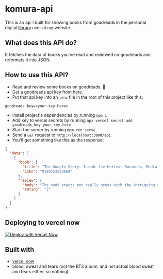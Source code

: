 # komura-api

This is an api I built for showing books from goodreads in the personal digital [library](https://arpit.tk/komura) over at my website. 

## What does this API do?

It fetches the data of books you've read and reviewed on goodreads and reformats it into JSON.

## How to use this API?

- Read and review some books on goodreads. 🤷
- Get a goodreads api key from [here](https://www.goodreads.com/api/keys).
- Put that api key into an `.env` file in the root of this project like this:

```
goodreads_key=<your-key-here>
```

- Install project's dependencies by running `npm i`
- Add key to vercel secrets by running `npx vercel secret add goodreads_key your_key_here`
- Start the server by running `npm run serve`
- Send a `GET` request to `http://localhost:3000/api`
- You'll get something like this as the response:

```json
{
  "data": [
    {
      "book": {
        "title": "The Google Story: Inside the Hottest Business, Media, and Technology Success of Our Time",
        "isbn": "9780553383669"
      },
      "review": {
        "body": "The book starts out really great with the intriguing story of the utter genius that the google founders possessed and the kind of hard work they did through which they turned a wild thought to the money making machine that google today has become.Google’s keen focus for innovation and the brilliant business acumen of the founders fascinated me a lot. The chapter on how google hired a chef via a competition to help make healthy food for google employees was the one that I enjoyed a lot.The middle sections of the book turn a little boring in my opinion. The book’s ending is also abrupt and thus the book does not feel complete. An average read. ",
        "rating": "3"
      }
    }
  ]
}
```

## Deploying to vercel now

[![Deploy with Vercel Now](https://zeit.co/button)](https://zeit.co/new/project?template=https://github.com/arpitbatra123/komura-api)

## Built with

- [vercel now](https://vercel.com/)
- blood, sweat and tears (not the BTS album, and not actual blood sweat and tears either, so nothing)
